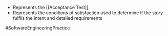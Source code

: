 - Represents the [[Acceptance Test]]
- Represents the conditions of satisfaction used to determine if the story fulfils the intent and detailed requirements 

#SoftwareEngineeringPractice 